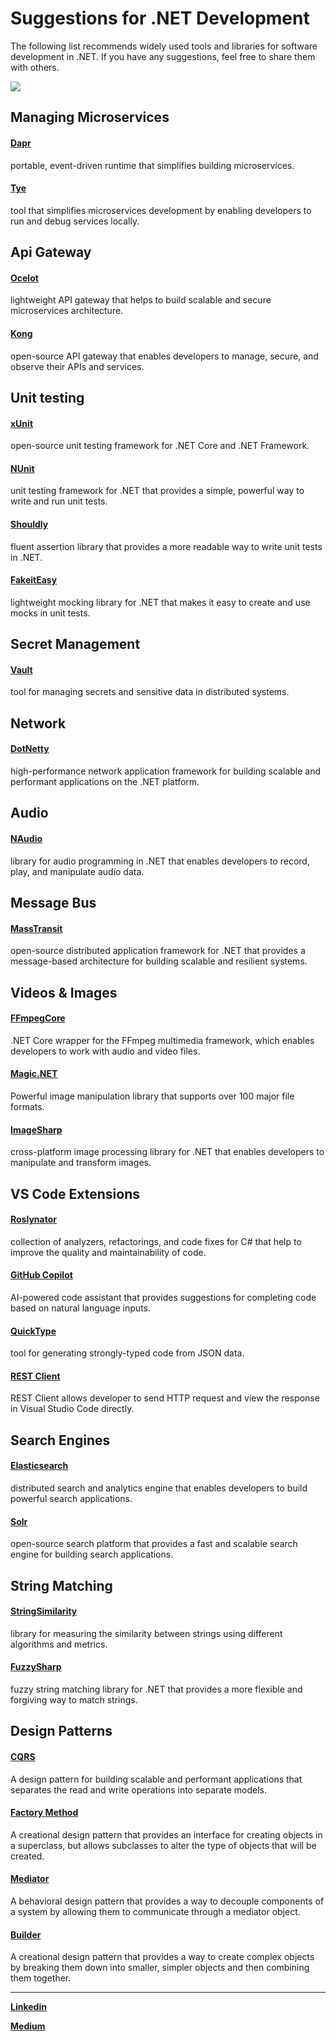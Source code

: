 # Suggestions for .NET Development
The following list recommends widely used tools and libraries for software development in .NET. If you have any suggestions, feel free to share them with others.

<img src="https://raw.githubusercontent.com/kavaan/Suggestions-for-.NET-Development/main/dotnet_suggestions.png"/>

<h2>Managing Microservices</h2>

<h4><a href="https://github.com/dapr/dotnet-sdk">Dapr</a></h4>
portable, event-driven runtime that simplifies building microservices.
<h4><a href="https://github.com/dotnet/tye">Tye</a></h4>
tool that simplifies microservices development by enabling developers to run and debug services locally.

<h2>Api Gateway</h2>
<h4><a href="https://github.com/ThreeMammals/Ocelot">Ocelot</a></h4>
lightweight API gateway that helps to build scalable and secure microservices architecture.
<h4><a href="https://github.com/lianggx/Kong.Net">Kong</a></h4>
open-source API gateway that enables developers to manage, secure, and observe their APIs and services.

<h2>Unit testing</h2>
<h4><a href="https://xunit.net/">xUnit</a></h4>
open-source unit testing framework for .NET Core and .NET Framework.
<h4><a href="https://nunit.org/">NUnit</a></h4>
unit testing framework for .NET that provides a simple, powerful way to write and run unit tests.
<h4><a href="https://github.com/shouldly/shouldly">Shouldly</a></h4>
fluent assertion library that provides a more readable way to write unit tests in .NET.
<h4><a href="https://github.com/FakeItEasy/FakeItEasy">FakeitEasy</a></h4>
lightweight mocking library for .NET that makes it easy to create and use mocks in unit tests.

<h2>Secret Management</h2>
<h4><a href="https://github.com/Chatham/Vault.NET">Vault</a></h4>
tool for managing secrets and sensitive data in distributed systems.

<h2>Network</h2>
<h4><a href="https://github.com/Azure/DotNetty">DotNetty</a></h4>
high-performance network application framework for building scalable and performant applications on the .NET platform.

<h2>Audio</h2>
<h4><a href="https://github.com/naudio/NAudio">NAudio</a></h4>
library for audio programming in .NET that enables developers to record, play, and manipulate audio data.

<h2>Message Bus</h2>
<h4><a href="https://github.com/MassTransit/MassTransit">MassTransit</a></h4>
open-source distributed application framework for .NET that provides a message-based architecture for building scalable and resilient systems.

<h2>Videos & Images</h2>
<h4><a href="https://github.com/rosenbjerg/FFMpegCore">FFmpegCore</a></h4>
.NET Core wrapper for the FFmpeg multimedia framework, which enables developers to work with audio and video files.
<h4><a href="https://github.com/dlemstra/Magick.NET">Magic.NET</a></h4>
Powerful image manipulation library that supports over 100 major file formats.
<h4><a href="https://github.com/SixLabors/ImageSharp">ImageSharp</a></h4>
cross-platform image processing library for .NET that enables developers to manipulate and transform images.

<h2>VS Code Extensions</h2></a></h4>
<h4><a href="https://marketplace.visualstudio.com/items?itemName=josefpihrt-vscode.roslynator">Roslynator</a></h4>
collection of analyzers, refactorings, and code fixes for C# that help to improve the quality and maintainability of code.
<h4><a href="https://marketplace.visualstudio.com/items?itemName=GitHub.copilot">GitHub Copilot</a></h4>
AI-powered code assistant that provides suggestions for completing code based on natural language inputs.
<h4><a href="https://marketplace.visualstudio.com/items?itemName=quicktype.quicktype">QuickType</a></h4>
tool for generating strongly-typed code from JSON data.
<h4><a href="https://marketplace.visualstudio.com/items?itemName=humao.rest-client">REST Client</a></h4>
REST Client allows developer to send HTTP request and view the response in Visual Studio Code directly.

<h2>Search Engines</h2>
<h4><a href="https://github.com/elastic/elasticsearch-net">Elasticsearch</a></h4>
distributed search and analytics engine that enables developers to build powerful search applications.
<h4><a href="https://github.com/SolrNet/SolrNet">Solr</a></h4>
open-source search platform that provides a fast and scalable search engine for building search applications.

<h2>String Matching</h2>
<h4><a href="https://github.com/feature23/StringSimilarity.NET">StringSimilarity</a></h4>
library for measuring the similarity between strings using different algorithms and metrics.
<h4><a href="https://github.com/JakeBayer/FuzzySharp">FuzzySharp</a></h4>
fuzzy string matching library for .NET that provides a more flexible and forgiving way to match strings.

<h2>Design Patterns</h2>
<h4><a href="https://martinfowler.com/bliki/CQRS.html">CQRS</a></h4>
A design pattern for building scalable and performant applications that separates the read and write operations into separate models.
<h4><a href="https://refactoring.guru/design-patterns/factory-method">Factory Method</a></h4>
A creational design pattern that provides an interface for creating objects in a superclass, but allows subclasses to alter the type of objects that will be created.
<h4><a href="https://www.dofactory.com/net/mediator-design-pattern">Mediator</a></h4>
A behavioral design pattern that provides a way to decouple components of a system by allowing them to communicate through a mediator object.
<h4><a href="https://www.geeksforgeeks.org/builder-design-pattern">Builder</a></h4>
A creational design pattern that provides a way to create complex objects by breaking them down into smaller, simpler objects and then combining them together.

<hr/>
<b><a href="https://www.linkedin.com/in/kavaan-damirchi/">Linkedin</a></b>

<b><a href="https://medium.com/@KeivanDamirchi/suggestions-for-net-development-67e53ac646dc">Medium</a></b>

